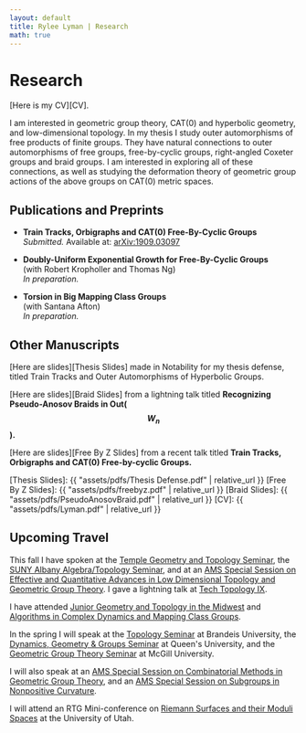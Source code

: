 ```yaml
--- 
layout: default
title: Rylee Lyman | Research
math: true
---
```

# Research 

[Here is my CV][CV].

I am interested in geometric group theory,
CAT(0) and hyperbolic geometry, and low-dimensional topology.
In my thesis I study outer automorphisms of free products of finite groups.
They have natural connections to outer automorphisms of free groups,
free-by-cyclic groups, right-angled Coxeter groups and braid groups.
I am interested in exploring all of these connections, as well as
studying the deformation theory of geometric group actions of the above groups
on CAT(0) metric spaces.

## Publications and Preprints

- **Train Tracks, Orbigraphs and CAT(0) Free-By-Cyclic Groups**  
*Submitted.* Available at: [arXiv:1909.03097][traintracksorbigraphs]

- **Doubly-Uniform Exponential Growth for Free-By-Cyclic Groups**  
(with Robert Kropholler and Thomas Ng)  
*In preparation.*

- **Torsion in Big Mapping Class Groups**  
(with Santana Afton)  
*In preparation.*

## Other Manuscripts

[Here are slides][Thesis Slides] made in Notability for my thesis defense,
titled Train Tracks and Outer Automorphisms of Hyperbolic Groups.

[Here are slides][Braid Slides] from a lightning talk titled 
**Recognizing Pseudo-Anosov Braids in Out($$W_n$$).**

[Here are slides][Free By Z Slides] from a recent talk titled
**Train Tracks, Orbigraphs and CAT(0) Free-by-cyclic Groups.**

[Thesis Slides]: {{ "assets/pdfs/Thesis Defense.pdf" | relative_url }}
[Free By Z Slides]: {{ "assets/pdfs/freebyz.pdf" | relative_url }}
[Braid Slides]: {{ "assets/pdfs/PseudoAnosovBraid.pdf" | relative_url }}
[CV]: {{ "assets/pdfs/Lyman.pdf" | relative_url }}

## Upcoming Travel

This fall I have spoken at the [Temple Geometry and Topology Seminar][Temple],
the [SUNY Albany Algebra/Topology Seminar][Albany],
and at an [AMS Special Session on Effective and Quantitative Advances in
Low Dimensional Topology and Geometric Group Theory][AMS].
I gave a lightning talk at [Tech Topology IX][TechTopology].

I have attended [Junior Geometry and Topology in the Midwest][Madison]
and [Algorithms in Complex Dynamics and Mapping Class Groups][ICERM].

In the spring I will speak at the [Topology Seminar][Brandeis] at Brandeis University,
the [Dynamics, Geometry & Groups Seminar][Queens] at Queen's University,
and the [Geometric Group Theory Seminar][McGill] at McGill University.

I will also speak at an 
[AMS Special Session on Combinatorial Methods in Geometric Group Theory][AMS2],
and an [AMS Special Session on Subgroups in Nonpositive Curvature][AMS3].

I will attend an RTG Mini-conference on 
[Riemann Surfaces and their Moduli Spaces][RTG] at the University of Utah.

[Temple]: https://math.temple.edu/events/seminars/geometry
[AMS]: http://www.ams.org/meetings/sectional/2263_program_ss3.html
[AMS2]: http://www.ams.org/meetings/sectional/2273_program_ss26.html#title
[AMS3]: http://www.ams.org/meetings/sectional/2275_program.html
[Albany]: https://www.albany.edu/~mv312143/seminar/
[Madison]: http://www.math.wisc.edu/~dymarz/jgt2019/
[RTG]: https://sites.google.com/view/rtgmini-conferenceutah2020/home
[ICERM]: https://icerm.brown.edu/events/ht19-3-acdm/
[Queens]: https://www.queensu.ca/mathstat/seminars/dynamics
[Brandeis]: https://www.brandeis.edu/mathematics/talks.html
[McGill]: http://www.math.mcgill.ca/ggt/
[TechTopology]: http://people.math.gatech.edu/~etnyre/TechTopology/2019/index.html
[traintracksorbigraphs]: https://arxiv.org/abs/1909.03097
